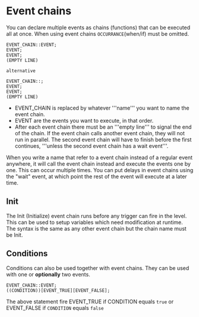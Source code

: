 # Event chains
You can declare multiple events as chains (functions) that can be executed all at once. When using event chains `OCCURRANCE`(when/if) must be omitted.

	EVENT_CHAIN::EVENT;
	EVENT;
	EVENT; 
	(EMPTY LINE)

	alternative

	EVENT_CHAIN::;
	EVENT;
	EVENT;
	(EMPTY LINE)


* EVENT_CHAIN is replaced by whatever '''name''' you want to name the event chain.
* EVENT are the events you want to execute, in that order.
* After each event chain there must be an '''empty line''' to signal the end of the chain.
If the event chain calls another event chain, they will not run in parallel. The second event chain will have to finish before the first continues, '''unless the second event chain has a wait event'''.

When you write a name that refer to a event chain instead of a regular event anywhere, it will call the event chain instead and execute the events one by one. This can occur multiple times. You can put delays in event chains using the "wait" event, at which point the rest of the event will execute at a later time.

## Init
The Init (Initialize) event chain runs before any trigger can fire in the level. This can be used to setup variables which need modification at runtime. The syntax is the same as any other event chain but the chain name must be Init.

## Conditions
Conditions can also be used together with event chains. They can be used with one or **optionally** two events.

	EVENT_CHAIN::EVENT;
	((CONDITION))[EVENT_TRUE][EVENT_FALSE];
	
The above statement fire EVENT\_TRUE if CONDITION equals `true` or EVENT\_FALSE if `CONDITION` equals `false`
